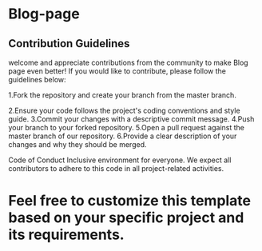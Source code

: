 # Blog-page



## Contribution Guidelines

 welcome and appreciate contributions from the community to make Blog page even better! If you would like to contribute, please follow the guidelines below:

1.Fork the repository and create your branch from the master branch.

2.Ensure your code follows the project's coding conventions and style guide.
3.Commit your changes with a descriptive commit message.
4.Push your branch to your forked repository.
5.Open a pull request against the master branch of our repository.
6.Provide a clear description of your changes and why they should be merged.

Code of Conduct
 Inclusive environment for everyone. We expect all contributors to adhere to this code in all project-related activities.


# Feel free to customize this template based on your specific project and its requirements.

